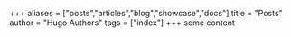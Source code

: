 +++
aliases = ["posts","articles","blog","showcase","docs"]
title = "Posts"
author = "Hugo Authors"
tags = ["index"]
+++
some content
